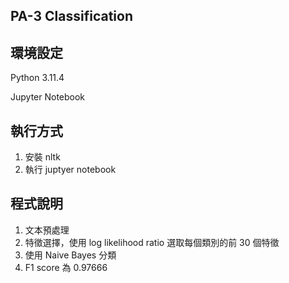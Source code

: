 ## PA-3 Classification

## 環境設定

Python 3.11.4

Jupyter Notebook

## 執行方式

1. 安裝 nltk
2. 執行 juptyer notebook

## 程式說明

1. 文本預處理
2. 特徵選擇，使用 log likelihood ratio 選取每個類別的前 30 個特徵
3. 使用 Naive Bayes 分類
4. F1 score 為 0.97666
